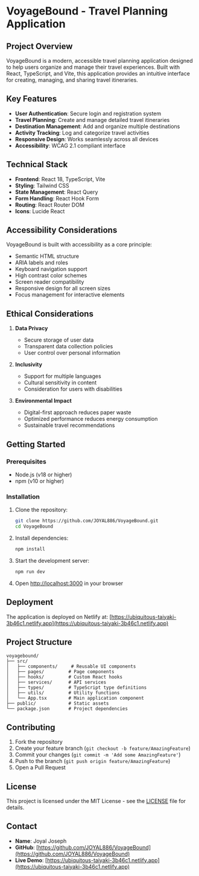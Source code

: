 # VoyageBound - Travel Planning Application

## Project Overview
VoyageBound is a modern, accessible travel planning application designed to help users organize and manage their travel experiences. Built with React, TypeScript, and Vite, this application provides an intuitive interface for creating, managing, and sharing travel itineraries.

## Key Features
- **User Authentication**: Secure login and registration system
- **Travel Planning**: Create and manage detailed travel itineraries
- **Destination Management**: Add and organize multiple destinations
- **Activity Tracking**: Log and categorize travel activities
- **Responsive Design**: Works seamlessly across all devices
- **Accessibility**: WCAG 2.1 compliant interface

## Technical Stack
- **Frontend**: React 18, TypeScript, Vite
- **Styling**: Tailwind CSS
- **State Management**: React Query
- **Form Handling**: React Hook Form
- **Routing**: React Router DOM
- **Icons**: Lucide React

## Accessibility Considerations
VoyageBound is built with accessibility as a core principle:
- Semantic HTML structure
- ARIA labels and roles
- Keyboard navigation support
- High contrast color schemes
- Screen reader compatibility
- Responsive design for all screen sizes
- Focus management for interactive elements

## Ethical Considerations
1. **Data Privacy**
   - Secure storage of user data
   - Transparent data collection policies
   - User control over personal information

2. **Inclusivity**
   - Support for multiple languages
   - Cultural sensitivity in content
   - Consideration for users with disabilities

3. **Environmental Impact**
   - Digital-first approach reduces paper waste
   - Optimized performance reduces energy consumption
   - Sustainable travel recommendations

## Getting Started

### Prerequisites
- Node.js (v18 or higher)
- npm (v10 or higher)

### Installation
1. Clone the repository:
   ```bash
   git clone https://github.com/JOYAL886/VoyageBound.git
   cd VoyageBound
   ```

2. Install dependencies:
   ```bash
   npm install
   ```

3. Start the development server:
   ```bash
   npm run dev
   ```

4. Open [http://localhost:3000](http://localhost:3000) in your browser

## Deployment
The application is deployed on Netlify at:
[https://ubiquitous-taiyaki-3b46c1.netlify.app](https://ubiquitous-taiyaki-3b46c1.netlify.app)

## Project Structure
```
voyagebound/
├── src/
│   ├── components/     # Reusable UI components
│   ├── pages/         # Page components
│   ├── hooks/         # Custom React hooks
│   ├── services/      # API services
│   ├── types/         # TypeScript type definitions
│   ├── utils/         # Utility functions
│   └── App.tsx        # Main application component
├── public/            # Static assets
└── package.json       # Project dependencies
```

## Contributing
1. Fork the repository
2. Create your feature branch (`git checkout -b feature/AmazingFeature`)
3. Commit your changes (`git commit -m 'Add some AmazingFeature'`)
4. Push to the branch (`git push origin feature/AmazingFeature`)
5. Open a Pull Request

## License
This project is licensed under the MIT License - see the [LICENSE](LICENSE) file for details.

## Contact
- **Name**: Joyal Joseph
- **GitHub**: [https://github.com/JOYAL886/VoyageBound](https://github.com/JOYAL886/VoyageBound)
- **Live Demo**: [https://ubiquitous-taiyaki-3b46c1.netlify.app](https://ubiquitous-taiyaki-3b46c1.netlify.app) 